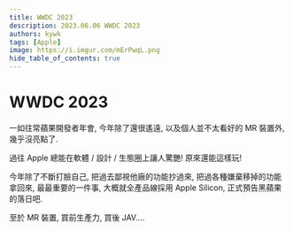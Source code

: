 ```yaml
---
title: WWDC 2023
description: 2023.06.06 WWDC 2023
authors: kywk
tags: [Apple]
image: https://i.imgur.com/mErPwqL.png
hide_table_of_contents: true
---
```


WWDC 2023
=========

一如往常蘋果開發者年會, 今年除了還很遙遠, 以及個人並不太看好的 MR 裝置外, 幾乎沒亮點了.

過往 Apple 總能在軟體 / 設計 / 生態圈上讓人驚艷! 原來還能這樣玩! 

今年除了不斷打臉自己, 把過去鄙視他廠的功能抄過來, 把過各種嫌棄移掉的功能拿回來, 
最最重要的一件事, 大概就全產品線採用 Apple Silicon, 正式預告黑蘋果的落日吧.

至於 MR 裝置, 買前生產力, 買後 JAV....
